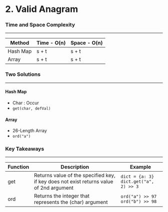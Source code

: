 # 2. Valid Anagram

### Time and Space Complexity
---
| Method | Time - O(n) | Space - O(n) | 
|--- |--- |--- | 
| Hash Map | s + t | s + t | 
| Array | s + t | s + t |

### Two Solutions
---

#### Hash Map
- Char : Occur
- `get(char, defVal)`

#### Array
- 26-Length Array
- `ord("a")`

### Key Takeaways
---
| Function | Description | Example | 
|--- |--- |--- | 
| get | Returns value of the specified key, if key does not exist returns value of 2nd argument | `dict = {a: 3}` <br /> `dict.get("a", 2) >> 3` | 
| ord | Returns the integer that represents the (char) argument | `ord("a") >> 97` <br /> `ord("b") >> 98` | 
